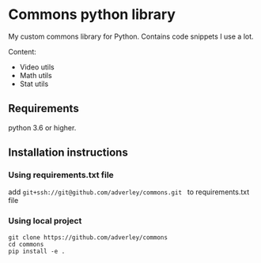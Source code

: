 # Commons python library

My custom commons library for Python. Contains code snippets I use a lot. 

Content:
- Video utils
- Math utils
- Stat utils

## Requirements
python 3.6 or higher.

## Installation instructions

### Using requirements.txt file
add `git+ssh://git@github.com/adverley/commons.git
` to requirements.txt file

### Using local project
```
git clone https://github.com/adverley/commons
cd commons
pip install -e .
```